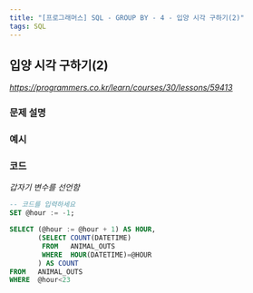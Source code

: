 ```yaml
---
title: "[프로그래머스] SQL - GROUP BY - 4 - 입양 시각 구하기(2)"
tags: SQL
---
```


## 입양 시각 구하기(2)

*<https://programmers.co.kr/learn/courses/30/lessons/59413>*

### 문제 설명

### 예시

### 코드

*갑자기 변수를 선언함*

``` sql
-- 코드를 입력하세요
SET @hour := -1;

SELECT (@hour := @hour + 1) AS HOUR,
       (SELECT COUNT(DATETIME)
        FROM   ANIMAL_OUTS
        WHERE  HOUR(DATETIME)=@HOUR
       ) AS COUNT
FROM   ANIMAL_OUTS
WHERE  @hour<23
```